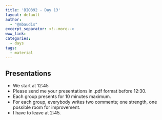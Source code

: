 ```yaml
---
title: 'BIO392 - Day 13'
layout: default
author:
  - "@mbaudis"
excerpt_separator: <!--more-->
www_link: 
categories:
  - days
tags:
  - material
---
```


## Presentations  
- We start at 12:45
- Please send me your presentations in .pdf format before 12:30.
- Each group presents for 10 minutes maximum.  
- For each group, everybody writes two comments; one strength, one possible room for improvement.
- I have to leave at 2:45. 

<!--more-->

